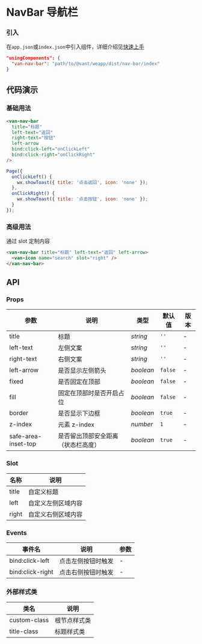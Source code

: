 # NavBar 导航栏

### 引入

在`app.json`或`index.json`中引入组件，详细介绍见[快速上手](#/quickstart#yin-ru-zu-jian)

```json
"usingComponents": {
  "van-nav-bar": "path/to/@vant/weapp/dist/nav-bar/index"
}
```

## 代码演示

### 基础用法

```html
<van-nav-bar
  title="标题"
  left-text="返回"
  right-text="按钮"
  left-arrow
  bind:click-left="onClickLeft"
  bind:click-right="onClickRight"
/>
```

```js
Page({
  onClickLeft() {
    wx.showToast({ title: '点击返回', icon: 'none' });
  },
  onClickRight() {
    wx.showToast({ title: '点击按钮', icon: 'none' });
  }
});
```

### 高级用法
通过 slot 定制内容

```html
<van-nav-bar title="标题" left-text="返回" left-arrow>
  <van-icon name="search" slot="right" />
</van-nav-bar>
```

## API

### Props

| 参数 | 说明 | 类型 | 默认值 | 版本 |
|-----------|-----------|-----------|-------------|-------------|
| title | 标题 | *string* | `''` | - |
| left-text | 左侧文案 | *string* | `''` | - |
| right-text | 右侧文案 | *string* | `''` | - |
| left-arrow | 是否显示左侧箭头 | *boolean* | `false` | - |
| fixed | 是否固定在顶部 | *boolean* | `false` | - |
| fill | 固定在顶部时是否开启占位 | *boolean* | `false` | - |
| border | 是否显示下边框 | *boolean* | `true` | - |
| z-index | 元素 z-index | *number* | `1` | - |
| safe-area-inset-top | 是否留出顶部安全距离（状态栏高度） | *boolean* | `true` | - |

### Slot

| 名称 | 说明 |
|-----------|-----------|
| title | 自定义标题 |
| left | 自定义左侧区域内容 |
| right | 自定义右侧区域内容 |

### Events

| 事件名 | 说明 | 参数 |
|-----------|-----------|-----------|
| bind:click-left | 点击左侧按钮时触发 | - |
| bind:click-right | 点击右侧按钮时触发 | - |

### 外部样式类

| 类名 | 说明 |
|-----------|-----------|
| custom-class | 根节点样式类 |
| title-class | 标题样式类 |
